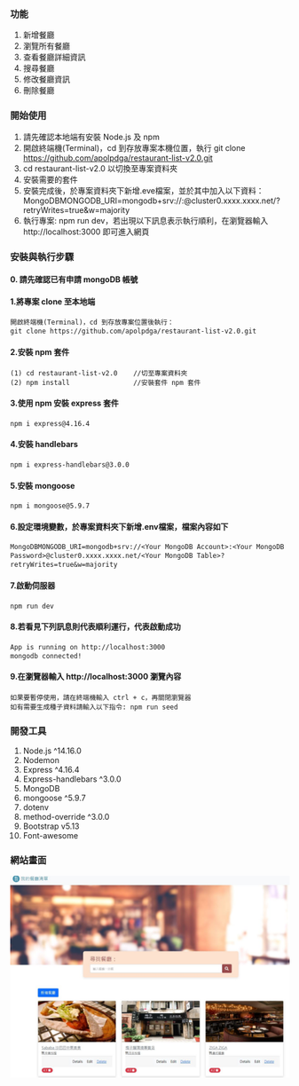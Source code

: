 ### 功能
1. 新增餐廳
2. 瀏覽所有餐廳
3. 查看餐廳詳細資訊
4. 搜尋餐廳
5. 修改餐廳資訊
6. 刪除餐廳

### 開始使用
1. 請先確認本地端有安裝 Node.js 及 npm
2. 開啟終端機(Terminal)，cd 到存放專案本機位置，執行 git clone https://github.com/apolpdga/restaurant-list-v2.0.git
3. cd restaurant-list-v2.0 以切換至專案資料夾
4. 安裝需要的套件
5. 安裝完成後，於專案資料夾下新增.eve檔案，並於其中加入以下資料：MongoDBMONGODB_URI=mongodb+srv://<Your MongoDB Account>:<Your MongoDB Password>@cluster0.xxxx.xxxx.net/<Your MongoDB Table>?retryWrites=true&w=majority
6. 執行專案: npm run dev，若出現以下訊息表示執行順利，在瀏覽器輸入 http://localhost:3000 即可進入網頁



### 安裝與執行步驟
#### 0. 請先確認已有申請 mongoDB 帳號
#### 1.將專案 clone 至本地端
```
開啟終端機(Terminal)，cd 到存放專案位置後執行：
git clone https://github.com/apolpdga/restaurant-list-v2.0.git
```
#### 2.安裝 npm 套件
```
(1) cd restaurant-list-v2.0    //切至專案資料夾
(2) npm install                //安裝套件 npm 套件
```
#### 3.使用 npm 安裝 express 套件
```
npm i express@4.16.4
```
#### 4.安裝 handlebars
```
npm i express-handlebars@3.0.0
```
#### 5.安裝 mongoose
```
npm i mongoose@5.9.7
```
#### 6.設定環境變數，於專案資料夾下新增.env檔案，檔案內容如下
```
MongoDBMONGODB_URI=mongodb+srv://<Your MongoDB Account>:<Your MongoDB Password>@cluster0.xxxx.xxxx.net/<Your MongoDB Table>?retryWrites=true&w=majority
```
#### 7.啟動伺服器
```
npm run dev 
```
#### 8.若看見下列訊息則代表順利運行，代表啟動成功
```
App is running on http://localhost:3000
mongodb connected!
```
#### 9.在瀏覽器輸入 http://localhost:3000 瀏覽內容
```
如果要暫停使用，請在終端機輸入 ctrl + c，再關閉瀏覽器 
如有需要生成種子資料請輸入以下指令: npm run seed
```
### 開發工具
1. Node.js ^14.16.0
2. Nodemon
3. Express ^4.16.4
4. Express-handlebars ^3.0.0
5. MongoDB
6. mongoose ^5.9.7
7. dotenv
8. method-override ^3.0.0
9. Bootstrap v5.13
10. Font-awesome

### 網站畫面

![首頁](./readmePic/myRestaruantList.JPG)